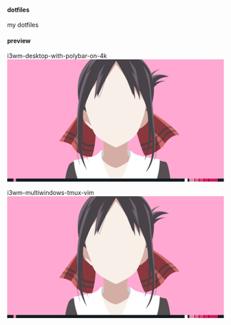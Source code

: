 #### dotfiles
my dotfiles

#### preview

i3wm-desktop-with-polybar-on-4k
![desktop](preview/desktop.png)

i3wm-multiwindows-tmux-vim
![windows](preview/desktop.png)

